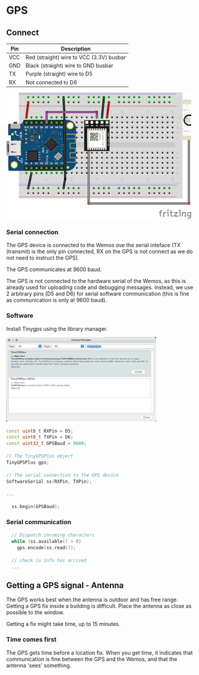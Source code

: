 # GPS

## Connect

| Pin  | Description |
| ----- | ----------- |
| VCC | Red (straight) wire to VCC (3.3V) busbar 
| GND | Black (straight) wire to GND busbar 
| TX | Purple (straight) wire to D5
| RX | Not connected to D6

![port](res/gps.png)

### Serial connection

The GPS device is connected to the Wemos ove the serial inteface (TX (transmit) is the only pin connected, RX on the GPS is not connect as we do not need to instruct the GPS).

The GPS communicates at 9600 baud.

The GPS is not connected to the hardware serial of the Wemos, as this is already used for uploading code and debugging messages. Instead, we use 2 arbitrary pins (D5 and D6) for serial software communication (this is fine as communication is only at 9600 baud).

### Software

Install Tinygps using the library manager.

![port](res/tinygps.png)

```cpp
const uint8_t RXPin = D5;
const uint8_t TXPin = D6;
const uint32_t GPSBaud = 9600;

// The TinyGPSPlus object
TinyGPSPlus gps;

// The serial connection to the GPS device
SoftwareSerial ss(RXPin, TXPin);

...

  ss.begin(GPSBaud);

```

### Serial communication
```cpp
  // Dispatch incoming characters
  while (ss.available() > 0)
    gps.encode(ss.read());

  // check is info has arrived
  ...
```

## Getting a GPS signal - Antenna

The GPS works best when the antenna is outdoor and has free range. Getting a GPS fix inside a building is difficult. Place the antenna as close as possible to the window.

Getting a fix might take time, up to 15 minutes.

### Time comes first

The GPS gets time before a location fix. When you get time, it indicates that communication is fine between the GPS and the Wemos, and that the antenna 'sees' something.